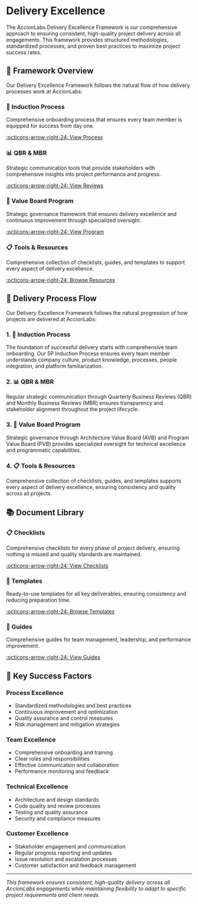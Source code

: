 # Delivery Excellence

The AccionLabs Delivery Excellence Framework is our comprehensive approach to ensuring consistent, high-quality project delivery across all engagements. This framework provides structured methodologies, standardized processes, and proven best practices to maximize project success rates.

## 🎯 Framework Overview

Our Delivery Excellence Framework follows the natural flow of how delivery processes work at AccionLabs:

<div class="grid" markdown>

<div class="card" markdown>

### 🚀 Induction Process
Comprehensive onboarding process that ensures every team member is equipped for success from day one.

[:octicons-arrow-right-24: View Process](induction-process.md)

</div>

<div class="card" markdown>

### 📊 QBR & MBR
Strategic communication tools that provide stakeholders with comprehensive insights into project performance and progress.

[:octicons-arrow-right-24: View Reviews](qbr.md)

</div>

<div class="card" markdown>

### 🎯 Value Board Program
Strategic governance framework that ensures delivery excellence and continuous improvement through specialized oversight.

[:octicons-arrow-right-24: View Program](value-board-program.md)

</div>

<div class="card" markdown>

### 📋 Tools & Resources
Comprehensive collection of checklists, guides, and templates to support every aspect of delivery excellence.

[:octicons-arrow-right-24: Browse Resources](guides/index.md)

</div>

</div>

## 🔄 Delivery Process Flow

Our Delivery Excellence Framework follows the natural progression of how projects are delivered at AccionLabs:

### **1. 🚀 Induction Process**
The foundation of successful delivery starts with comprehensive team onboarding. Our 5P Induction Process ensures every team member understands company culture, product knowledge, processes, people integration, and platform familiarization.

### **2. 📊 QBR & MBR**
Regular strategic communication through Quarterly Business Reviews (QBR) and Monthly Business Reviews (MBR) ensures transparency and stakeholder alignment throughout the project lifecycle.

### **3. 🎯 Value Board Program**
Strategic governance through Architecture Value Board (AVB) and Program Value Board (PVB) provides specialized oversight for technical excellence and programmatic capabilities.

### **4. 📋 Tools & Resources**
Comprehensive collection of checklists, guides, and templates supports every aspect of delivery excellence, ensuring consistency and quality across all projects.

## 📚 Document Library

<div class="grid" markdown>

<div class="card" markdown>

### 📋 Checklists
Comprehensive checklists for every phase of project delivery, ensuring nothing is missed and quality standards are maintained.

[:octicons-arrow-right-24: View Checklists](checklists/index.md)

</div>

<div class="card" markdown>

### 📄 Templates
Ready-to-use templates for all key deliverables, ensuring consistency and reducing preparation time.

[:octicons-arrow-right-24: Browse Templates](templates/index.md)

</div>

<div class="card" markdown>

### 👥 Guides
Comprehensive guides for team management, leadership, and performance improvement.

[:octicons-arrow-right-24: View Guides](guides/index.md)

</div>

</div>

## 🎯 Key Success Factors

### **Process Excellence**
- Standardized methodologies and best practices
- Continuous improvement and optimization
- Quality assurance and control measures
- Risk management and mitigation strategies

### **Team Excellence**
- Comprehensive onboarding and training
- Clear roles and responsibilities
- Effective communication and collaboration
- Performance monitoring and feedback

### **Technical Excellence**
- Architecture and design standards
- Code quality and review processes
- Testing and quality assurance
- Security and compliance measures

### **Customer Excellence**
- Stakeholder engagement and communication
- Regular progress reporting and updates
- Issue resolution and escalation processes
- Customer satisfaction and feedback management

---

*This framework ensures consistent, high-quality delivery across all AccionLabs engagements while maintaining flexibility to adapt to specific project requirements and client needs.*
